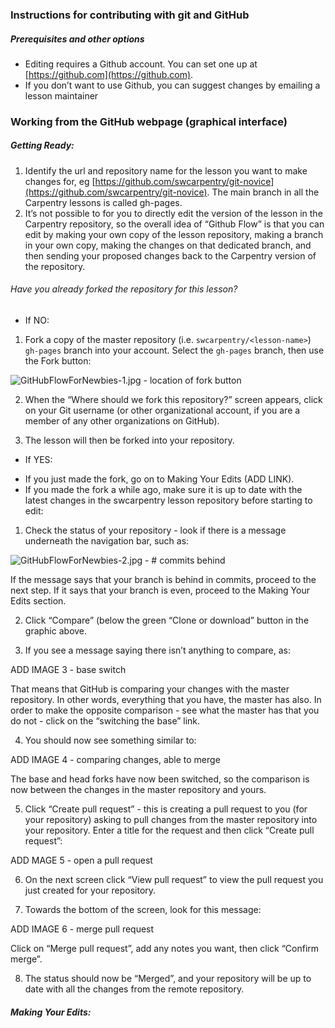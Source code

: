 ### Instructions for contributing with git and GitHub

##### Prerequisites and other options
- Editing requires a Github account. You can set one up at [https://github.com](https://github.com).
- If you don’t want to use Github, you can suggest changes by emailing a lesson maintainer

### Working from the GitHub webpage (graphical interface) 

##### Getting Ready:

1. Identify the url and repository name for the lesson you want to make changes for, eg [https://github.com/swcarpentry/git-novice](https://github.com/swcarpentry/git-novice). The main branch in all the Carpentry lessons is called gh-pages. 
2. It’s not possible to for you to directly edit the version of the lesson in the Carpentry repository, so the overall idea of “Github Flow” is that you can edit by making your own copy of the lesson repository, making a branch in your own copy, making the changes on that dedicated branch, and then sending your proposed changes back to the Carpentry version of the repository.

###### Have you already forked the repository for this lesson?

- If NO:
1. Fork a copy of the master repository (i.e. ```swcarpentry/<lesson-name>```) ```gh-pages``` branch into your account. Select the ```gh-pages``` branch, then use the Fork button:

![GitHubFlowForNewbies-1.jpg - location of fork button](https://github.com/dtwrub/swc_github_flow/tree/patch-1/images/GitHubFlowForNewbies-1.jpg)
    
2. When the “Where should we fork this repository?” screen appears, click on your Git username (or other organizational account, if you are a member of any other organizations on GitHub).

3. The lesson will then be forked into your repository.

- If YES: 
* If you just made the fork, go on to Making Your Edits (ADD LINK).
* If you made the fork a while ago, make sure it is up to date with the latest changes in the swcarpentry lesson repository before starting to edit:

1. Check the status of your repository - look if there is a message underneath the navigation bar, such as:

![GitHubFlowForNewbies-2.jpg - # commits behind](https://github.com/dtwrub/swc_github_flow/tree/patch-1/images/GitHubFlowForNewbies-2.jpg)

If the message says that your branch is behind in commits, proceed to the next step. If it says that your branch is even, proceed to the Making Your Edits section.

2. Click “Compare” (below the green “Clone or download” button in the graphic above.
    
3. If you see a message saying there isn’t anything to compare, as:
    
ADD IMAGE 3 - base switch
    
That means that GitHub is comparing your changes with the master repository. In other words, everything that you have, the master has also. In order to make the opposite comparison - see what the master has that you do not - click on the “switching the base” link.
    
4. You should now see something similar to:
    
ADD IMAGE 4 - comparing changes, able to merge
    
The base and head forks have now been switched, so the comparison is now between the changes in the master repository and yours.

5. Click “Create pull request” - this is creating a pull request to you (for your repository) asking to pull changes from the master repository into your repository. Enter a title for the request and then click “Create pull request”:
    
ADD MAGE 5 - open a pull request
    
6. On the next screen click “View pull request” to view the pull request you just created for your repository.
    
7. Towards the bottom of the screen, look for this message:
    
ADD IMAGE 6 - merge pull request
    
Click on “Merge pull request”, add any notes you want, then click “Confirm merge”.

8. The status should now be “Merged”, and your repository will be up to date with all the changes from the remote repository.
    
##### Making Your Edits:

    
    
